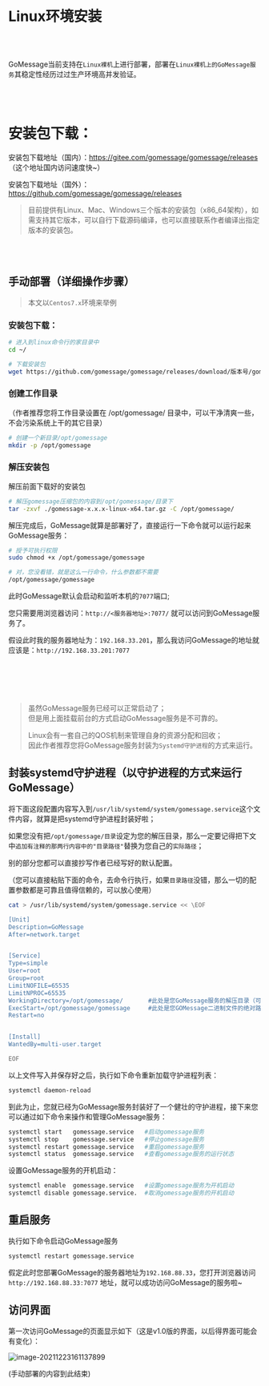 # Linux环境安装

<br><br>

GoMessage当前支持在`Linux裸机`上进行部署，部署在`Linux裸机上的GoMessage服务`其稳定性经历过过生产环境高并发验证。

<br><br>

# 安装包下载：

安装包下载地址（国内）：https://gitee.com/gomessage/gomessage/releases （这个地址国内访问速度快~）

安装包下载地址（国外）：https://github.com/gomessage/gomessage/releases

> 目前提供有Linux、Mac、Windows三个版本的安装包（x86_64架构），如需支持其它版本，可以自行下载源码编译，也可以直接联系作者编译出指定版本的安装包。


<br><br>

## 手动部署（详细操作步骤）

> 本文以`Centos7.x`环境来举例     


### 安装包下载：

```bash
# 进入到linux命令行的家目录中
cd ~/

# 下载安装包
wget https://github.com/gomessage/gomessage/releases/download/版本号/gomessage-版本号-linux-x64.tar.gz
```

### 创建工作目录

（作者推荐您将工作目录设置在 /opt/gomessage/ 目录中，可以干净清爽一些，不会污染系统上干的其它目录）

```bash
# 创建一个新目录/opt/gomessage
mkdir -p /opt/gomessage
```

### 解压安装包

解压前面下载好的安装包

```bash
# 解压gomessage压缩包的内容到/opt/gomessage/目录下
tar -zxvf ./gomessage-x.x.x-linux-x64.tar.gz -C /opt/gomessage/
```

解压完成后，GoMessage就算是部署好了，直接运行一下命令就可以运行起来GoMessage服务：

```bash
# 授予可执行权限
sudo chmod +x /opt/gomessage/gomessage

# 对，您没看错，就是这么一行命令，什么参数都不需要
/opt/gomessage/gomessage
```

此时GoMessage默认会启动和监听本机的`7077`端口;

您只需要用浏览器访问：`http://<服务器地址>:7077/` 就可以访问到GoMessage服务了。

假设此时我的服务器地址为：`192.168.33.201`，那么我访问GoMessage的地址就应该是：`http://192.168.33.201:7077`


<br><br><br><br>


> 虽然GoMessage服务已经可以正常启动了；     
> 但是用上面挂载前台的方式启动GoMessage服务是不可靠的。
> 
> Linux会有一套自己的QOS机制来管理自身的资源分配和回收；     
> 因此作者推荐您将GoMessage服务封装为`Systemd守护进程`的方式来运行。

## 封装systemd守护进程（以守护进程的方式来运行GoMessage）

将下面这段配置内容写入到`/usr/lib/systemd/system/gomessage.service`这个文件内容，就算是把systemd守护进程封装好啦；

如果您没有把`/opt/gomessage/目录`设定为您的解压目录，那么一定要记得把下文中`追加有注释的那两行内容中的"目录路径"`替换为您自己的`实际路径`；

别的部分您都可以直接抄写作者已经写好的默认配置。

（您可以直接粘贴下面的命令，去命令行执行，如果`目录路径`没错，那么一切的配置参数都是可靠且值得信赖的，可以放心使用）

```bash
cat > /usr/lib/systemd/system/gomessage.service << \EOF

[Unit]
Description=GoMessage
After=network.target


[Service]
Type=simple
User=root
Group=root
LimitNOFILE=65535
LimitNPROC=65535
WorkingDirectory=/opt/gomessage/       #此处是您GoMessage服务的解压目录（可以替换成您自己的实际目录位置）
ExecStart=/opt/gomessage/gomessage     #此处是您GOMessage二进制文件的绝对路径（可以替换成您自己的实际文件位置）
Restart=no


[Install]
WantedBy=multi-user.target

EOF
```

以上文件写入并保存好之后，执行如下命令重新加载守护进程列表：

```bash
systemctl daemon-reload
```

到此为止，您就已经为GoMessage服务封装好了一个健壮的守护进程，接下来您可以通过如下命令来操作和管理GoMessage服务：

```bash
systemctl start   gomessage.service   #启动gomessage服务
systemctl stop    gomessage.service   #停止gomessage服务
systemctl restart gomessage.service   #重启gomessage服务
systemctl status  gomessage.service   #查看gomessage服务的运行状态
```

设置GoMessage服务的开机启动：

```bash
systemctl enable  gomessage.service   #设置gomessage服务为开机启动
systemctl disable gomessage.service.  #取消gomessage服务的开机启动
```

## 重启服务

执行如下命令启动GoMessage服务

```bash
systemctl restart gomessage.service
```

假定此时您部署GoMessage的服务器地址为`192.168.88.33`，您打开浏览器访问`http://192.168.88.33:7077`
地址，就可以成功访问GoMessage的服务啦~


## 访问界面

第一次访问GoMessage的页面显示如下（这是v1.0版的界面，以后得界面可能会有变化）：

![image-20211223161137899](https://img.taycc.com/picgo/image-20211223161137899.png)

(手动部署的内容到此结束)

<br><br><br><br>
